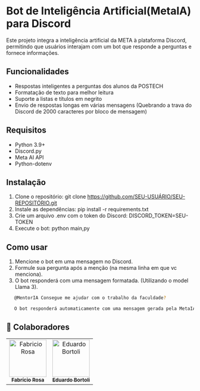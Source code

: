 # Bot de Inteligência Artificial(MetaIA) para Discord

Este projeto integra a inteligência artificial da META à plataforma Discord, permitindo que usuários interajam com um bot que responde a perguntas e fornece informações.

## Funcionalidades

- Respostas inteligentes a perguntas dos alunos da POSTECH
- Formatação de texto para melhor leitura
- Suporte a listas e títulos em negrito
- Envio de respostas longas em várias mensagens (Quebrando a trava do Discord de 2000 caracteres por bloco de mensagem)

## Requisitos

- Python 3.9+
- Discord.py 
- Meta AI API
- Python-dotenv 

## Instalação

1. Clone o repositório: git clone https://github.com/SEU-USUÁRIO/SEU-REPOSITÓRIO.git
2. Instale as dependências: pip install -r requirements.txt
3. Crie um arquivo .env com o token do Discord: DISCORD_TOKEN=SEU-TOKEN
4. Execute o bot: python main,py

## Como usar
1. Mencione o bot em uma mensagem no Discord.
2. Formule sua pergunta após a menção (na mesma linha em que vc menciona).
3. O bot responderá com uma mensagem formatada. (Utilizando o model Llama 3).
```bash
   @MentorIA Consegue me ajudar com o trabalho da faculdade?

   O bot responderá automaticamente com uma mensagem gerada pela MetaIA.
````   

<h2 id="colab">🤝 Colaboradores</h2>

<table>
  <tr>
    <td align="center">
      <a href="#">
        <img src="https://media.licdn.com/dms/image/v2/D4D03AQFhg6aT98EYyQ/profile-displayphoto-shrink_200_200/profile-displayphoto-shrink_200_200/0/1697061290400?e=1735171200&v=beta&t=I7QymWDGwsoAsobMDPcCba6KiP3cvSA8LnWUF2G9nzU" width="100px;" alt="Fabricio Rosa"/><br>
        <sub>
          <b>Fabrício Rosa</b>
        </sub>
      </a>
    </td>
    <td align="center">
      <a href="#">
        <img src="https://media.licdn.com/dms/image/v2/D4D03AQE-5o3qpWIN9g/profile-displayphoto-shrink_100_100/profile-displayphoto-shrink_100_100/0/1710954940792?e=1735171200&v=beta&t=7vLCKrr7DJio8MREsd9pBijdp8TjUFA5RdkCJpetsS0" width="100px;" alt="Eduardo Bortoli"/><br>
        <sub>
          <b>Eduardo Bortoli</b>
        </sub>
      </a>
    </td>
</table>
